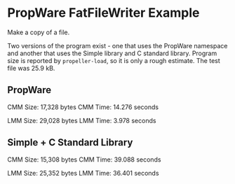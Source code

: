 PropWare FatFileWriter Example
==============================

Make a copy of a file.

Two versions of the program exist - one that uses the PropWare namespace and another that uses the Simple library and
C standard library. Program size is reported by `propeller-load`, so it is only a rough estimate. The test file was 
25.9 kB.

PropWare
--------

CMM Size: 17,328 bytes
CMM Time: 14.276 seconds

LMM Size: 29,028 bytes
LMM Time: 3.978 seconds

Simple + C Standard Library
---------------------------

CMM Size: 15,308 bytes
CMM Time: 39.088 seconds

LMM Size: 25,352 bytes
LMM Time: 36.401 seconds
